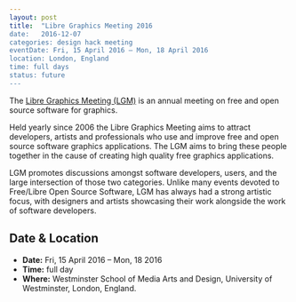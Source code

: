 ```yaml
---
layout: post
title:  "Libre Graphics Meeting 2016
date:   2016-12-07
categories: design hack meeting
eventDate: Fri, 15 April 2016 – Mon, 18 April 2016
location: London, England
time: full days
status: future
---
```


The [Libre Graphics Meeting (LGM)](http://libregraphicsmeeting.org/2016/) is an annual meeting on free and open source software for graphics.

Held yearly since 2006 the Libre Graphics Meeting aims to attract developers, artists and professionals who use and improve free and open source software graphics applications. The LGM aims to bring these people together in the cause of creating high quality free graphics applications.

LGM promotes discussions amongst software developers, users, and the large intersection of those two categories. Unlike many events devoted to Free/Libre Open Source Software, LGM has always had a strong artistic focus, with designers and artists showcasing their work alongside the work of software developers.

## Date & Location

- **Date:** Fri, 15 April 2016 – Mon, 18 2016
- **Time:** full day
- **Where:** Westminster School of Media Arts and Design, University of Westminster, London, England.
